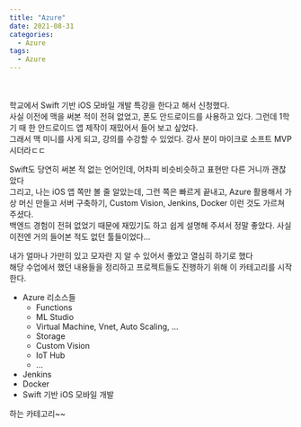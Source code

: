 ```yaml
---
title: "Azure"
date: 2021-08-31
categories:
  - Azure
tags:
  - Azure
---
```


<br></br>
학교에서 Swift 기반 iOS 모바일 개발 특강을 한다고 해서 신청했다.  
사실 이전에 맥을 써본 적이 전혀 없었고, 폰도 안드로이드를 사용하고 있다. 그런데 1학기 때 한 안드로이드 앱 제작이 재밌어서 들어 보고 싶었다.  
그래서 맥 미니를 사게 되고, 강의를 수강할 수 있었다. 강사 분이 마이크로 소프트 MVP시더라ㄷㄷ  

Swift도 당연히 써본 적 없는 언어인데, 어차피 비슷비슷하고 표현만 다른 거니까 괜찮았다  
그리고, 나는 iOS 앱 쪽만 볼 줄 알았는데, 그런 쪽은 빠르게 끝내고, Azure 활용해서 가상 머신 만들고 서버 구축하기, Custom Vision, Jenkins, Docker 이런 것도 가르쳐 주셨다.  
백엔드 경험이 전혀 없었기 때문에 재밌기도 하고 쉽게 설명해 주셔서 정말 좋았다. 사실 이전엔 거의 들어본 적도 없던 툴들이었다...  

내가 얼마나 가만히 있고 모자란 지 알 수 있어서 좋았고 열심히 하기로 했다  
해당 수업에서 했던 내용들을 정리하고 프로젝트들도 진행하기 위해 이 카테고리를 시작한다.
* Azure 리소스들
    * Functions
    * ML Studio
    * Virtual Machine, Vnet, Auto Scaling, ...
    * Storage
    * Custom Vision
    * IoT Hub
    * ...
* Jenkins
* Docker
* Swift 기반 iOS 모바일 개발

하는 카테고리~~
<br></br>
